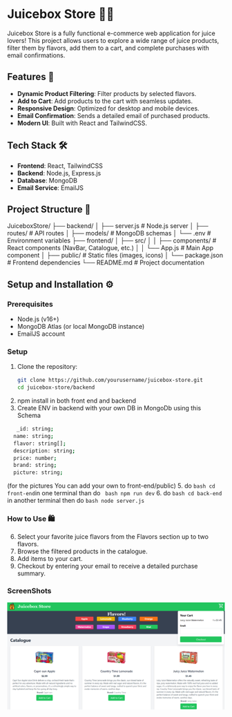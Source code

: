 # Juicebox Store 🧃🍎

Juicebox Store is a fully functional e-commerce web application for juice lovers! This project allows users to explore a wide range of juice products, filter them by flavors, add them to a cart, and complete purchases with email confirmations.

## Features 🚀

- **Dynamic Product Filtering**: Filter products by selected flavors.
- **Add to Cart**: Add products to the cart with seamless updates.
- **Responsive Design**: Optimized for desktop and mobile devices.
- **Email Confirmation**: Sends a detailed email of purchased products.
- **Modern UI**: Built with React and TailwindCSS.

## Tech Stack 🛠️

- **Frontend**: React, TailwindCSS
- **Backend**: Node.js, Express.js
- **Database**: MongoDB
- **Email Service**: EmailJS

## Project Structure 📁

JuiceboxStore/
├── backend/
│   ├── server.js           # Node.js server
│   ├── routes/             # API routes
│   ├── models/             # MongoDB schemas
│   └── .env                # Environment variables
├── frontend/
│   ├── src/
│   │   ├── components/     # React components (NavBar, Catalogue, etc.)
│   │   └── App.js          # Main App component
│   ├── public/             # Static files (images, icons)
│   └── package.json        # Frontend dependencies
└── README.md               # Project documentation

## Setup and Installation ⚙️

### Prerequisites

- Node.js (v16+)
- MongoDB Atlas (or local MongoDB instance)
- EmailJS account

### Setup

1. Clone the repository:
   ```bash
   git clone https://github.com/yourusername/juicebox-store.git
   cd juicebox-store/backend
   ```
2. npm install in both front end and backend
3. Create ENV in backend with your own DB in MongoDb using this Schema
```bash
   _id: string;
  name: string;
  flavor: string[];
  description: string;
  price: number;
  brand: string;
  picture: string;
```
(for the pictures You can add your own to front-end/public)
5. do ``` bash cd front-end ```in one terminal than do ``` bash npm run dev```
6. do ``` bash cd back-end ``` in another terminal then do ```bash node server.js```

### How to Use 🛍️
   
6. Select your favorite juice flavors from the Flavors section up to two flavors.
7. Browse the filtered products in the catalogue.
8. Add items to your cart.
9. Checkout by entering your email to receive a detailed purchase summary.

### ScreenShots

![JbStore SS](./screenshots/ScreenshotJbstore.png)

